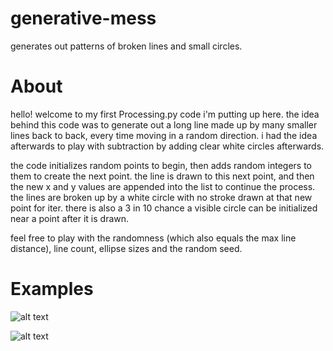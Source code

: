 # generative-mess
generates out patterns of broken lines and small circles.

# About

hello! welcome to my first Processing.py code i'm putting up here.
the idea behind this code was to generate out a long line made up by many smaller lines back to back, every time moving in a random direction. i had the idea afterwards to play with subtraction by adding clear white circles afterwards.

the code initializes random points to begin, then adds random integers to them to create the next point. the line is drawn to this next point, and then the new x and y values are appended into the list to continue the process.
the lines are broken up by a white circle with no stroke drawn at that new point for iter.
there is also a 3 in 10 chance a visible circle can be initialized near a point after it is drawn.

feel free to play with the randomness (which also equals the max line distance), line count, ellipse sizes and the random seed.

# Examples

![alt text](https://mir-s3-cdn-cf.behance.net/project_modules/1400/0cbe5771890893.5bd4b5df114ea.png)

![alt text](https://mir-s3-cdn-cf.behance.net/project_modules/1400/85151571890893.5bd4b5df10fb3.png)
